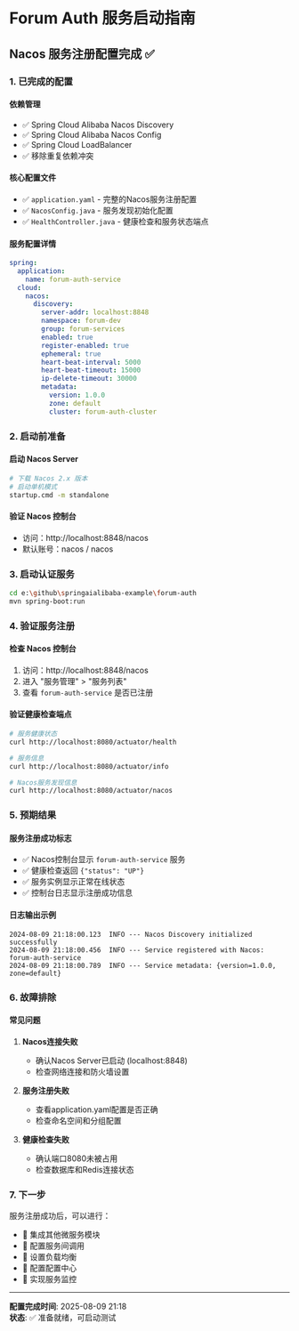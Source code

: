 # Forum Auth 服务启动指南

## Nacos 服务注册配置完成 ✅

### 1. 已完成的配置

#### 依赖管理
- ✅ Spring Cloud Alibaba Nacos Discovery
- ✅ Spring Cloud Alibaba Nacos Config  
- ✅ Spring Cloud LoadBalancer
- ✅ 移除重复依赖冲突

#### 核心配置文件
- ✅ `application.yaml` - 完整的Nacos服务注册配置
- ✅ `NacosConfig.java` - 服务发现初始化配置
- ✅ `HealthController.java` - 健康检查和服务状态端点

#### 服务配置详情
```yaml
spring:
  application:
    name: forum-auth-service
  cloud:
    nacos:
      discovery:
        server-addr: localhost:8848
        namespace: forum-dev
        group: forum-services
        enabled: true
        register-enabled: true
        ephemeral: true
        heart-beat-interval: 5000
        heart-beat-timeout: 15000
        ip-delete-timeout: 30000
        metadata:
          version: 1.0.0
          zone: default
          cluster: forum-auth-cluster
```

### 2. 启动前准备

#### 启动 Nacos Server
```bash
# 下载 Nacos 2.x 版本
# 启动单机模式
startup.cmd -m standalone
```

#### 验证 Nacos 控制台
- 访问：http://localhost:8848/nacos
- 默认账号：nacos / nacos

### 3. 启动认证服务

```bash
cd e:\github\springaialibaba-example\forum-auth
mvn spring-boot:run
```

### 4. 验证服务注册

#### 检查 Nacos 控制台
1. 访问：http://localhost:8848/nacos
2. 进入 "服务管理" > "服务列表"
3. 查看 `forum-auth-service` 是否已注册

#### 验证健康检查端点
```bash
# 服务健康状态
curl http://localhost:8080/actuator/health

# 服务信息
curl http://localhost:8080/actuator/info

# Nacos服务发现信息
curl http://localhost:8080/actuator/nacos
```

### 5. 预期结果

#### 服务注册成功标志
- ✅ Nacos控制台显示 `forum-auth-service` 服务
- ✅ 健康检查返回 `{"status": "UP"}`
- ✅ 服务实例显示正常在线状态
- ✅ 控制台日志显示注册成功信息

#### 日志输出示例
```
2024-08-09 21:18:00.123  INFO --- Nacos Discovery initialized successfully
2024-08-09 21:18:00.456  INFO --- Service registered with Nacos: forum-auth-service
2024-08-09 21:18:00.789  INFO --- Service metadata: {version=1.0.0, zone=default}
```

### 6. 故障排除

#### 常见问题
1. **Nacos连接失败**
   - 确认Nacos Server已启动 (localhost:8848)
   - 检查网络连接和防火墙设置

2. **服务注册失败**
   - 查看application.yaml配置是否正确
   - 检查命名空间和分组配置

3. **健康检查失败**
   - 确认端口8080未被占用
   - 检查数据库和Redis连接状态

### 7. 下一步

服务注册成功后，可以进行：
- 🔄 集成其他微服务模块
- 🔄 配置服务间调用
- 🔄 设置负载均衡
- 🔄 配置配置中心
- 🔄 实现服务监控

---

**配置完成时间**: 2025-08-09 21:18  
**状态**: ✅ 准备就绪，可启动测试

